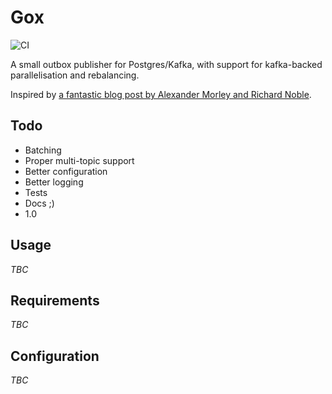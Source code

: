 # Gox
![CI](https://github.com/angusgyoung/gox/actions/workflows/CI.yml/badge.svg?branch=main)

A small outbox publisher for Postgres/Kafka, with support for kafka-backed parallelisation and rebalancing. 

Inspired by [a fantastic blog post by Alexander Morley and Richard Noble](https://medium.com/babylon-technology-blog/distributed-outbox-event-publishing-pattern-with-kafka-and-sidecars-c57350c0ff7c).

## Todo
- Batching
- Proper multi-topic support
- Better configuration
- Better logging
- Tests
- Docs ;)
- 1.0

## Usage
*TBC*

## Requirements
*TBC*

## Configuration
*TBC*